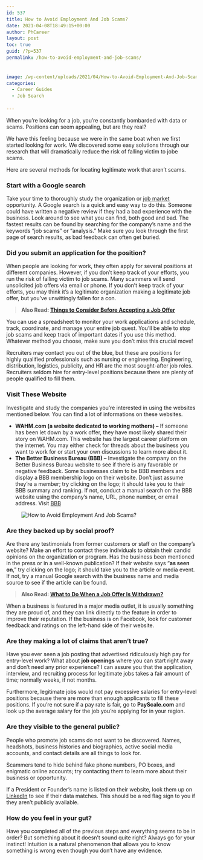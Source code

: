 ```yaml
---
id: 537
title: How to Avoid Employment And Job Scams?
date: 2021-04-08T18:49:15+00:00
author: PhCareer
layout: post
toc: true
guid: /?p=537
permalink: /how-to-avoid-employment-and-job-scams/


image: /wp-content/uploads/2021/04/How-to-Avoid-Employment-And-Job-Scams-1.jpg
categories:
  - Career Guides
  - Job Search

---
```

When you&#8217;re looking for a job, you&#8217;re constantly bombarded with data or scams. Positions can seem appealing, but are they real?

We have this feeling because we were in the same boat when we first started looking for work. We discovered some easy solutions through our research that will dramatically reduce the risk of falling victim to jobe scams.

Here are several methods for locating legitimate work that aren&#8217;t scams.

### **Start with a Google search**

Take your time to thoroughly study the organization or [job market](/job-search-tips-in-an-uncertain-job-market/) opportunity. A Google search is a quick and easy way to do this. Someone could have written a negative review if they had a bad experience with the business. Look around to see what you can find, both good and bad. The fastest results can be found by searching for the company&#8217;s name and the keywords &#8220;job scams&#8221; or &#8220;analysis.&#8221; Make sure you look through the first page of search results, as bad feedback can often get buried.

### **Did you submit an application for the position?**

When people are looking for work, they often apply for several positions at different companies. However, if you don&#8217;t keep track of your efforts, you run the risk of falling victim to job scams. Many scammers will send unsolicited job offers via email or phone. If you don&#8217;t keep track of your efforts, you may think it&#8217;s a legitimate organization making a legitimate job offer, but you&#8217;ve unwittingly fallen for a con.

<blockquote class="wp-block-quote">
  <p>
    <strong>Also Read: <a href="/things-to-consider-before-accepting-a-job-offer/">Things to Consider Before Accepting a Job Offer</a></strong>
  </p>
</blockquote>

You can use a spreadsheet to monitor your work applications and schedule, track, coordinate, and manage your entire job quest. You&#8217;ll be able to stop job scams and keep track of important dates if you use this method. Whatever method you choose, make sure you don&#8217;t miss this crucial move!

Recruiters may contact you out of the blue, but these are positions for highly qualified professionals such as nursing or engineering. Engineering, distribution, logistics, publicity, and HR are the most sought-after job roles. Recruiters seldom hire for entry-level positions because there are plenty of people qualified to fill them.

### **Visit These Website**

Investigate and study the companies you&#8217;re interested in using the websites mentioned below. You can find a lot of informations on these websites.

  * **WAHM.com (a website dedicated to working mothers) &#8211;** If someone has been let down by a work offer, they have most likely shared their story on WAHM.com. This website has the largest career platform on the internet. You may either check for threads about the business you want to work for or start your own discussions to learn more about it.
  * **The Better Business Bureau (BBB)**  **&#8211;** Investigate the company on the Better Business Bureau website to see if there is any favorable or negative feedback. Some businesses claim to be BBB members and display a BBB membership logo on their website. Don&#8217;t just assume they&#8217;re a member; try clicking on the logo; it should take you to their BBB summary and ranking. If not, conduct a manual search on the BBB website using the company&#8217;s name, URL, phone number, or email address. Visit [BBB](https://www.bbb.org/)
  
  
  <figure class="wp-block-image size-large is-resized">

<img loading="lazy" src="/wp-content/uploads/2021/04/How-to-Avoid-Employment-And-Job-Scams.jpg" alt="How to Avoid Employment And Job Scams?" class="wp-image-538" width="691" height="460" srcset="/wp-content/uploads/2021/04/How-to-Avoid-Employment-And-Job-Scams.jpg 866w, /wp-content/uploads/2021/04/How-to-Avoid-Employment-And-Job-Scams-300x200.jpg 300w, /wp-content/uploads/2021/04/How-to-Avoid-Employment-And-Job-Scams-768x512.jpg 768w" sizes="(max-width: 691px) 100vw, 691px" /> </figure> 

### **Are they backed up by social proof?**

Are there any testimonials from former customers or staff on the company&#8217;s website? Make an effort to contact these individuals to obtain their candid opinions on the organization or program. Has the business been mentioned in the press or in a well-known publication? If their website says &#8220;**as seen on**,&#8221; try clicking on the logo; it should take you to the article or media event. If not, try a manual Google search with the business name and media source to see if the article can be found.

<blockquote class="wp-block-quote">
  <p>
    <strong>Also Read: <a href="/what-to-do-when-a-job-offer-is-withdrawn/">What to Do When a Job Offer Is Withdrawn?</a></strong>
  </p>
</blockquote>

When a business is featured in a major media outlet, it is usually something they are proud of, and they can link directly to the feature in order to improve their reputation. If the business is on Facebook, look for customer feedback and ratings on the left-hand side of their website.

### **Are they making a lot of claims that aren&#8217;t true?**

Have you ever seen a job posting that advertised ridiculously high pay for entry-level work? What about **job openings** where you can start right away and don&#8217;t need any prior experience? I can assure you that the application, interview, and recruiting process for legitimate jobs takes a fair amount of time; normally weeks, if not months.

Furthermore, legitimate jobs would not pay excessive salaries for entry-level positions because there are more than enough applicants to fill these positions. If you&#8217;re not sure if a pay rate is fair, go to **PayScale.com** and look up the average salary for the job you&#8217;re applying for in your region.

### **Are they visible to the general public?**

People who promote job scams do not want to be discovered. Names, headshots, business histories and biographies, active social media accounts, and contact details are all things to look for.

Scammers tend to hide behind fake phone numbers, PO boxes, and enigmatic online accounts; try contacting them to learn more about their business or opportunity.

If a President or Founder&#8217;s name is listed on their website, look them up on [LinkedIn](https://linkedin.com/) to see if their data matches. This should be a red flag sign to you if they aren&#8217;t publicly available.

### **How do you feel in your gut?**

Have you completed all of the previous steps and everything seems to be in order? But something about it doesn&#8217;t sound quite right? Always go for your instinct! Intuition is a natural phenomenon that allows you to know something is wrong even though you don&#8217;t have any evidence.

